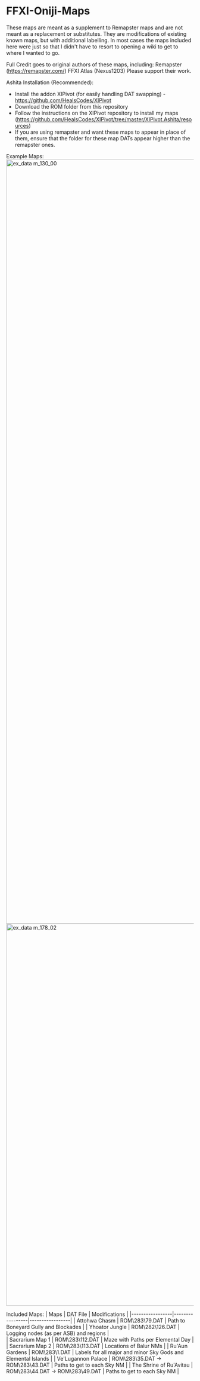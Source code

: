 # FFXI-Oniji-Maps
These maps are meant as a supplement to Remapster maps and are not meant as a replacement or substitutes. They are modifications of existing known maps, but with additional labelling. In most cases the maps included here were just so that I didn't have to resort to opening a wiki to get to where I wanted to go.

Full Credit goes to original authors of these maps, including:
Remapster (https://remapster.com/)
FFXI Atlas (Nexus1203)
Please support their work.

Ashita Installation (Recommended):
- Install the addon XIPivot (for easily handling DAT swapping) - https://github.com/HealsCodes/XIPivot
- Download the ROM folder from this repository
- Follow the instructions on the XIPivot repository to install my maps (https://github.com/HealsCodes/XIPivot/tree/master/XIPivot.Ashita/resources)
- If you are using remapster and want these maps to appear in place of them, ensure that the folder for these map DATs appear higher than the remapster ones.

Example Maps:
<img width="2048" height="2048" alt="ex_data m_130_00" src="https://github.com/user-attachments/assets/706bf25e-6216-4a5c-8272-4cd79c8d6217" />
<img width="1024" height="1024" alt="ex_data m_178_02" src="https://github.com/user-attachments/assets/ba3405de-220e-4d68-af94-ea89ca4bdb8e" />

Included Maps:
| Maps | DAT File | Modifications |
|-----------------|-----------------|-----------------|
| Attohwa Chasm   | ROM\283\79.DAT    | Path to Boneyard Gully and Blockades |
| Yhoator Jungle    | ROM\282\126.DAT    | Logging nodes (as per ASB) and regions |  
| Sacrarium Map 1    | ROM\283\112.DAT    | Maze with Paths per Elemental Day |
| Sacrarium Map 2    | ROM\283\113.DAT    | Locations of Balur NMs |
| Ru'Aun Gardens    | ROM\283\1.DAT    | Labels for all major and minor Sky Gods and Elemental Islands |
| Ve'Lugannon Palace    | ROM\283\35.DAT -> ROM\283\43.DAT    | Paths to get to each Sky NM |
| The Shrine of Ru'Avitau    | ROM\283\44.DAT -> ROM\283\49.DAT    | Paths to get to each Sky NM |

